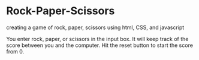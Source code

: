 # Rock-Paper-Scissors
creating a game of rock, paper, scissors using html, CSS, and javascript

You enter rock, paper, or scissors in the input box. It will keep track of the score between you and the computer. Hit the reset button to start the score from 0. 



